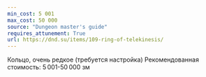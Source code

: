 ```yaml
---
min_cost: 5 001
max_cost: 50 000
source: "Dungeon master's guide"
requires_attunement: True
url: https://dnd.su/items/109-ring-of-telekinesis/
---
```


Кольцо, очень редкое (требуется настройка)
Рекомендованная стоимость: 5 001-50 000 зм